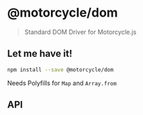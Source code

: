 # @motorcycle/dom

> Standard DOM Driver for Motorcycle.js

<!-- Write a short summary about your library here -->

## Let me have it!
```sh
npm install --save @motorcycle/dom
```

Needs Polyfills for `Map` and `Array.from`

## API

<!-- Describe your API here -->
